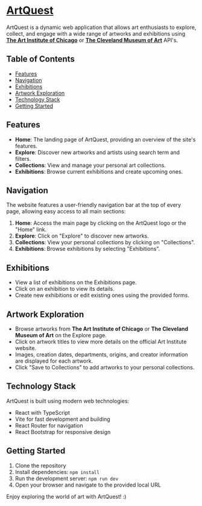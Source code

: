 # [ArtQuest](https://artquest.vercel.app/)

ArtQuest is a dynamic web application that allows art enthusiasts to explore, collect, and engage with a wide range of artworks and exhibitions using **[The Art Institute of Chicago](https://www.artic.edu/)** or **[The Cleveland Museum of Art](https://www.clevelandart.org/)** API's.

## Table of Contents

- [Features](#features)
- [Navigation](#navigation)
- [Exhibitions](#exhibitions)
- [Artwork Exploration](#artwork-exploration)
- [Technology Stack](#technology-stack)
- [Getting Started](#getting-started)

## Features

- **Home**: The landing page of ArtQuest, providing an overview of the site's features.
- **Explore**: Discover new artworks and artists using search term and filters.
- **Collections**: View and manage your personal art collections.
- **Exhibitions**: Browse current exhibitions and create upcoming ones.

## Navigation

The website features a user-friendly navigation bar at the top of every page, allowing easy access to all main sections:

1. **Home**: Access the main page by clicking on the ArtQuest logo or the "Home" link.
2. **Explore**: Click on "Explore" to discover new artworks.
3. **Collections**: View your personal collections by clicking on "Collections".
4. **Exhibitions**: Browse exhibitions by selecting "Exhibitions".

## Exhibitions

- View a list of exhibitions on the Exhibitions page.
- Click on an exhibition to view its details.
- Create new exhibitions or edit existing ones using the provided forms.

## Artwork Exploration

- Browse artworks from **The Art Institute of Chicago** or **The Cleveland Museum of Art** on the Explore page.
- Click on artwork titles to view more details on the official Art Institute website.
- Images, creation dates, departments, origins, and creator information are displayed for each artwork.
- Click "Save to Collections" to add artworks to your personal collections.

## Technology Stack

ArtQuest is built using modern web technologies:

- React with TypeScript
- Vite for fast development and building
- React Router for navigation
- React Bootstrap for responsive design

## Getting Started

1. Clone the repository
2. Install dependencies: `npm install`
3. Run the development server: `npm run dev`
4. Open your browser and navigate to the provided local URL

Enjoy exploring the world of art with ArtQuest! :)
